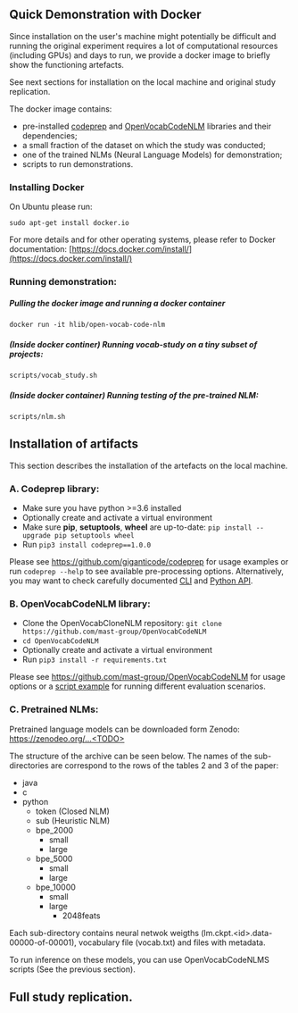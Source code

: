## Quick Demonstration with Docker

Since installation on the user's machine might potentially be difficult and running the original experiment 
requires a lot of computational resources (including GPUs) and days to run, 
we provide a docker image to briefly show the functioning artefacts. 

See next sections for installation on the local machine and original study replication.

The docker image contains: 
- pre-installed [codeprep](https://github.com/giganticode/codeprep) and [OpenVocabCodeNLM](https://github.com/mast-group/OpenVocabCodeNLM) libraries and their dependencies;
- a small fraction of the dataset on which the study was conducted;
- one of the trained NLMs (Neural Language Models) for demonstration;
- scripts to run demonstrations.
 
### Installing Docker

On Ubuntu please run:
```shell
sudo apt-get install docker.io
```
For more details and for other operating systems, please refer to Docker documentation: [https://docs.docker.com/install/](https://docs.docker.com/install/)

### Running demonstration:

##### Pulling the docker image and running a docker container

```shell script
docker run -it hlib/open-vocab-code-nlm
```

##### (Inside docker continer) Running vocab-study on a tiny subset of projects:

```shell script
scripts/vocab_study.sh
```

##### (Inside docker container) Running testing of the pre-trained NLM:

```shell script
scripts/nlm.sh
```


## Installation of artifacts

This section describes the installation of the artefacts on the local machine.

### A. Codeprep library:

- Make sure you have python >=3.6 installed
- Optionally create and activate a virtual environment
- Make sure **pip**, **setuptools**, **wheel** are up-to-date: `pip install --upgrade pip setuptools wheel`
- Run `pip3 install codeprep==1.0.0`

Please see https://github.com/giganticode/codeprep for usage examples or run `codeprep --help` to see available pre-processing options.
Alternatively, you may want to check carefully documented [CLI](https://github.com/giganticode/codeprep/blob/v1.0.0/codeprep/cli/spec.py) and [Python API](https://github.com/giganticode/codeprep/blob/v1.0.0/codeprep/api/text.py).

### B. OpenVocabCodeNLM library:

- Clone the OpenVocabCloneNLM repository: `git clone https://github.com/mast-group/OpenVocabCodeNLM`
- `cd OpenVocabCodeNLM`
- Optionally create and activate a virtual environment
- Run `pip3 install -r requirements.txt`

Please see https://github.com/mast-group/OpenVocabCodeNLM for usage options or a [script example](https://github.com/mast-group/OpenVocabCodeNLM/blob/master/example.sh) for running different evaluation scenarios.

### C. Pretrained NLMs:

Pretrained language models can be downloaded form Zenodo:
https://zenodeo.org/...<TODO>

The structure of the archive can be seen below. The names of the sub-directories are correspond to the rows of the tables 2 and 3 of the paper:

+ java
+ c 
+ python
  + token (Closed NLM)
  + sub (Heuristic NLM)
  + bpe_2000
     + small
     + large
  + bpe_5000
     + small
     + large
  + bpe_10000
     + small
     + large
        + 2048feats

Each sub-directory contains neural netwok weigths (lm.ckpt.\<id\>.data-00000-of-00001), vocabulary file (vocab.txt) and files with metadata.


To run inference on these models, you can use OpenVocabCodeNLMS scripts (See the previous section).


## Full study replication.
 
